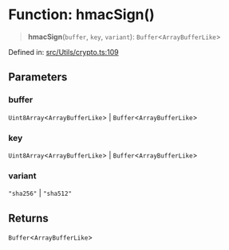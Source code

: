 # Function: hmacSign()

> **hmacSign**(`buffer`, `key`, `variant`): `Buffer`\<`ArrayBufferLike`\>

Defined in: [src/Utils/crypto.ts:109](https://github.com/Fokusdotid/bail/blob/cf6cc85134e12081bc635cea02cc0eee74033a81/src/Utils/crypto.ts#L109)

## Parameters

### buffer

`Uint8Array`\<`ArrayBufferLike`\> | `Buffer`\<`ArrayBufferLike`\>

### key

`Uint8Array`\<`ArrayBufferLike`\> | `Buffer`\<`ArrayBufferLike`\>

### variant

`"sha256"` | `"sha512"`

## Returns

`Buffer`\<`ArrayBufferLike`\>
